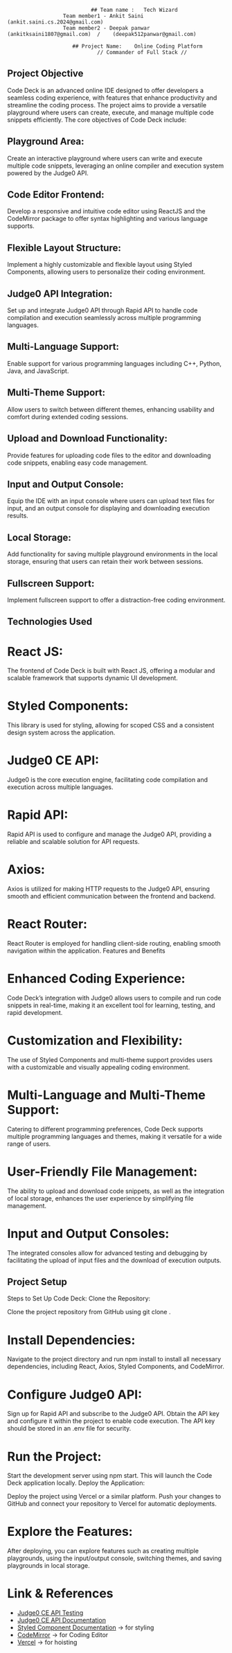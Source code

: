 
<img src="https://github.com/Ankitkumargh/Tally-Codebrewers-Online-Coding-Platform/blob/main/tonline-coding-editor.png" alt="">


                               ## Team name :   Tech Wizard
                      Team member1 - Ankit Saini (ankit.saini.cs.2024@gmail.com)
                      Team member2 - Deepak panwar (ankitksaini1807@gmail.com)  /    (deepak512panwar@gmail.com)

                         ## Project Name:    Online Coding Platform
                                 // Commander of Full Stack //

## Project Objective

Code Deck is an advanced online IDE designed to offer developers a seamless coding experience, with features that enhance productivity and streamline the coding process. The project aims to provide a versatile playground where users can create, execute, and manage multiple code snippets efficiently. The core objectives of Code Deck include:

## Playground Area: 
Create an interactive playground where users can write and execute multiple code snippets, leveraging an online compiler and execution system powered by the Judge0 API.

## Code Editor Frontend:
Develop a responsive and intuitive code editor using ReactJS and the CodeMirror package to offer syntax highlighting and various language supports.

## Flexible Layout Structure:  
Implement a highly customizable and flexible layout using Styled Components, allowing users to personalize their coding environment.

## Judge0 API Integration:  
Set up and integrate Judge0 API through Rapid API to handle code compilation and execution seamlessly across multiple programming languages.

## Multi-Language Support:  
Enable support for various programming languages including C++, Python, Java, and JavaScript.

## Multi-Theme Support:  
Allow users to switch between different themes, enhancing usability and comfort during extended coding sessions.

## Upload and Download Functionality:   
Provide features for uploading code files to the editor and downloading code snippets, enabling easy code management.

## Input and Output Console:   
Equip the IDE with an input console where users can upload text files for input, and an output console for displaying and downloading execution results.

## Local Storage:  
Add functionality for saving multiple playground environments in the local storage, ensuring that users can retain their work between sessions.

## Fullscreen Support:  
Implement fullscreen support to offer a distraction-free coding environment.

## Technologies Used 
# React JS:  
The frontend of Code Deck is built with React JS, offering a modular and scalable framework that supports dynamic UI development.

# Styled Components:  
This library is used for styling, allowing for scoped CSS and a consistent design system across the application.

# Judge0 CE API:  
Judge0 is the core execution engine, facilitating code compilation and execution across multiple languages.

# Rapid API:  
Rapid API is used to configure and manage the Judge0 API, providing a reliable and scalable solution for API requests.

# Axios:  
Axios is utilized for making HTTP requests to the Judge0 API, ensuring smooth and efficient communication between the frontend and backend.

# React Router:  
React Router is employed for handling client-side routing, enabling smooth navigation within the application.
Features and Benefits

# Enhanced Coding Experience:  
Code Deck’s integration with Judge0 allows users to compile and run code snippets in real-time, making it an excellent tool for learning, testing, and rapid development.

# Customization and Flexibility:  
The use of Styled Components and multi-theme support provides users with a customizable and visually appealing coding environment.

# Multi-Language and Multi-Theme Support:  
Catering to different programming preferences, Code Deck supports multiple programming languages and themes, making it versatile for a wide range of users.

# User-Friendly File Management:  
The ability to upload and download code snippets, as well as the integration of local storage, enhances the user experience by simplifying file management.

# Input and Output Consoles:  
The integrated consoles allow for advanced testing and debugging by facilitating the upload of input files and the download of execution outputs.


## Project Setup

Steps to Set Up Code Deck:
Clone the Repository:

Clone the project repository from GitHub using git clone <repository-link>.

# Install Dependencies:

Navigate to the project directory and run npm install to install all necessary dependencies, including React, Axios, Styled Components, and CodeMirror.

# Configure Judge0 API:

Sign up for Rapid API and subscribe to the Judge0 API. Obtain the API key and configure it within the project to enable code execution.
The API key should be stored in an .env file for security.

# Run the Project:

Start the development server using npm start. This will launch the Code Deck application locally.
Deploy the Application:

Deploy the project using Vercel or a similar platform. Push your changes to GitHub and connect your repository to Vercel for automatic deployments.

# Explore the Features:

After deploying, you can explore features such as creating multiple playgrounds, using the input/output console, switching themes, and saving playgrounds in local storage.




# Link & References 

- [Judge0 CE API Testing](https://rapidapi.com/judge0-official/api/judge0-ce)
- [Judge0 CE API Documentation](https://ce.judge0.com/)
- [Styled Component Documentation](https://styled-components.com/docs/basics) -> for styling
- [CodeMirror](https://uiwjs.github.io/react-codemirror/) -> for Coding Editor
- [Vercel](https://vercel.com/) -> for hoisting

